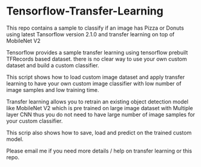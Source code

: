 # Tensorflow-Transfer-Learning

This repo contains a sample to classify if an image has Pizza or Donuts using latest Tansorflow version 2.1.0 and transfer learning on top of MobileNet V2

Tensorflow provides a sample transfer learning using tensorflow prebuilt TFRecords based dataset. there is no clear way to use your own custom
dataset and build a custom classifier. 

This script shows how to load custom image dataset and apply transfer learning to have your own custom image classifier with low number of image
samples and low training time.

Transfer learning allows you to retrain an existing object detection model like MobileNet V2 which is pre trained on large image dataset with Multiple layer CNN 
thus you do not need to have large number of image samples for your custom classifier. 

This scrip also shows how to save, load and predict on the trained custom model.

Please email me if you need more details / help on transfer learning or this repo.
